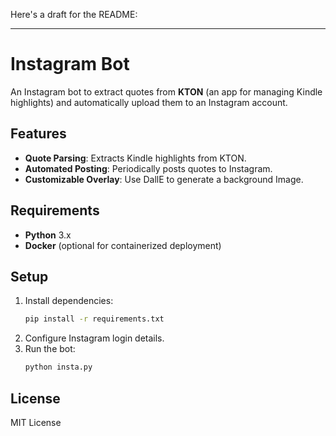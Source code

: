 Here's a draft for the README:

---

# Instagram Bot

An Instagram bot to extract quotes from **KTON** (an app for managing Kindle highlights) and automatically upload them to an Instagram account.

## Features

- **Quote Parsing**: Extracts Kindle highlights from KTON.
- **Automated Posting**: Periodically posts quotes to Instagram.
- **Customizable Overlay**: Use DallE to generate a background Image.

## Requirements

- **Python** 3.x
- **Docker** (optional for containerized deployment)

## Setup

1. Install dependencies:
   ```bash
   pip install -r requirements.txt
   ```
2. Configure Instagram login details.
3. Run the bot:
   ```bash
   python insta.py
   ```

## License

MIT License
